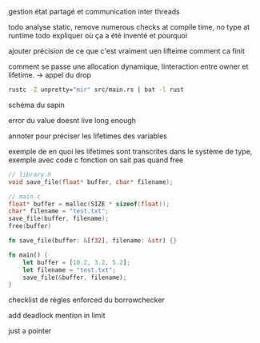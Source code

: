 gestion état partagé et communication inter threads


todo analyse static, remove numerous checks at compile time, no type at runtime
todo expliquer où ça a été inventé et pourquoi

ajouter précision de ce que c'est vraiment uen lifteime comment ca finit

comment se passe une allocation dynamique, linteraction entre owner et lifetime. -> appel du drop
```sh
rustc -Z unpretty="mir" src/main.rs | bat -l rust
```

schéma du sapin

error du value doesnt live long enough

annoter pour préciser les lifetimes des variables

exemple de en quoi les lifetimes sont transcrites dans le système de type, exemple avec code c fonction on sait pas quand free

```c
// library.h
void save_file(float* buffer, char* filename);

// main.c
float* buffer = malloc(SIZE * sizeof(float));
char* filename = "test.txt";
save_file(buffer, filename);
free(buffer)
```

```rust
fn save_file(buffer: &[f32], filename: &str) {}

fn main() {
    let buffer = [10.2, 3.2, 5.2];
    let filename = "test.txt";
    save_file(&buffer, filename);
}
```


checklist de règles enforced du borrowchecker



add deadlock mention in limit

just a pointer
